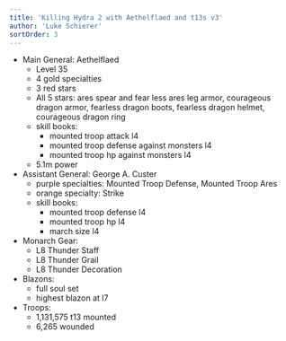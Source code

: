 ```yaml
---
title: 'Killing Hydra 2 with Aethelflaed and t13s v3'
author: 'Luke Schierer'
sortOrder: 3
---
```


- Main General: Aethelflaed
  - Level 35
  - 4 gold specialties
  - 3 red stars
  - All 5 stars: ares spear and fear less ares leg armor, courageous dragon armor, fearless dragon boots, fearless dragon helmet, courageous dragon ring
  - skill books:
    - mounted troop attack l4
    - mounted troop defense against monsters l4
    - mounted troop hp against monsters l4
  - 5.1m power
- Assistant General: George A. Custer
  - purple specialties: Mounted Troop Defense, Mounted Troop Ares
  - orange specialty: Strike
  - skill books:
    - mounted troop defense l4
    - mounted troop hp l4
    - march size l4
- Monarch Gear:
  - L8 Thunder Staff
  - L8 Thunder Grail
  - L8 Thunder Decoration
- Blazons:
  - full soul set
  - highest blazon at l7
- Troops:
  - 1,131,575 t13 mounted
  - 6,265 wounded
